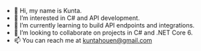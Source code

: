 - 👋 Hi, my name is Kunta.
- 👀 I’m interested in C# and API development.
- 🌱 I’m currently learning to build API endpoints and integrations.
- 💞️ I’m looking to collaborate on projects in C# and .NET Core 6.
- 📫 You can reach me at kuntahouen@gmail.com

<!---
KuntaH/KuntaH is a ✨ special ✨ repository because its `README.md` (this file) appears on your GitHub profile.
You can click the Preview link to take a look at your changes.
--->
